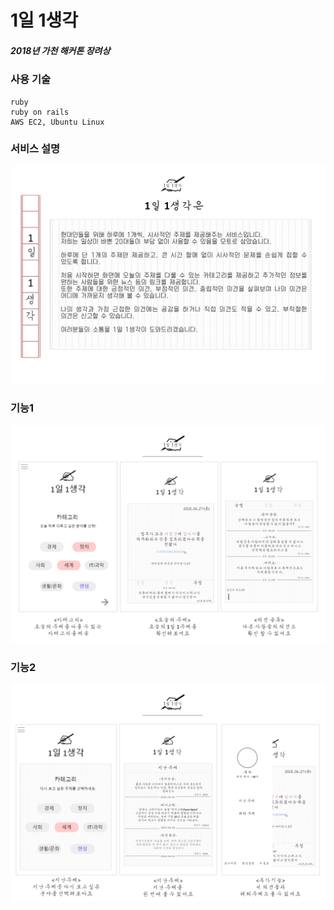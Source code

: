 # 1일 1생각
##### 2018년 가천 해커톤 장려상

### 사용 기술
```
ruby
ruby on rails
AWS EC2, Ubuntu Linux
```

### 서비스 설명
![screenshot_20171221-151714](https://github.com/MunSeoHee/1day1think/blob/master/info1.png?raw=true)


### 기능1
![screenshot_20171221-151714](https://github.com/MunSeoHee/1day1think/blob/master/info2.png?raw=true)

### 기능2
![screenshot_20171221-151714](https://github.com/MunSeoHee/1day1think/blob/master/info3.png?raw=true)
